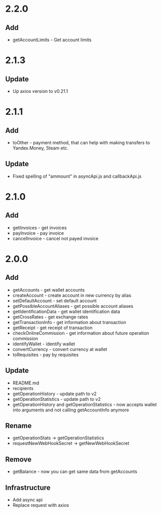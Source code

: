 2.2.0
=====================
Add
---------------------
* getAccountLimits - Get account limits

2.1.3
=====================
Update
---------------------
* Up axios version to v0.21.1

2.1.1
=====================
Add
---------------------
* toOther - payment method, that can help with making transfers to Yandex.Money, Steam etc.

Update
---------------------
* Fixed spelling of "ammount" in asyncApi.js and callbackApi.js

2.1.0
=====================
Add
---------------------
* getInvoices - get invoices
* payInvoice - pay invoice
* cancelInvoice - cancel not payed invoice

2.0.0
=====================
Add
---------------------
* getAccounts - get wallet accounts
* createAccount - create account in new currency by alias
* setDefaultAccount - set default account
* getPossibleAccountAliases - get possible account aliases
* getIdentificationData - get wallet identification data
* getCrossRates - get exchange rates
* getTransactionInfo - get information about transaction
* getReceipt - get receipt of transaction
* checkOnlineCommission - get information about future operation commission
* identifyWallet - identify wallet 
* convertCurrency - convert currency at wallet
* toRequisites - pay by requisites

Update
---------------------
* README.md
* recipients
* getOperationHistory - update path to v2
* getOperationStatistics - update path to v2
* getOperationHistory and getOperationStatistics - now accepts wallet into arguments and not calling getAccountInfo anymore

Rename
---------------------
* getOperationStats -> getOperationStatistics
* requestNewWebHookSecret -> getNewWebHookSecret

Remove
---------------------
* getBalance - now you can get same data from getAccounts

Infrastructure
---------------------
* Add async api
* Replace request with axios
